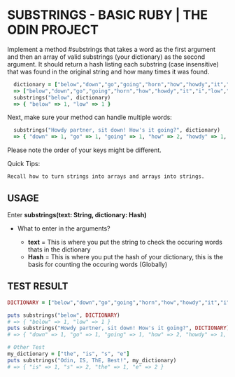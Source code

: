 # SUBSTRINGS - BASIC RUBY | THE ODIN PROJECT 

Implement a method #substrings that takes a word as the first argument and then an array of valid substrings (your dictionary) as the second argument. It should return a hash listing each substring (case insensitive) that was found in the original string and how many times it was found.

```Ruby
  dictionary = ["below","down","go","going","horn","how","howdy","it","i","low","own","part","partner","sit"]
  => ["below","down","go","going","horn","how","howdy","it","i","low","own","part","partner","sit"]
  substrings("below", dictionary)
  => { "below" => 1, "low" => 1 }
```

Next, make sure your method can handle multiple words:

```Ruby
  substrings("Howdy partner, sit down! How's it going?", dictionary)
  => { "down" => 1, "go" => 1, "going" => 1, "how" => 2, "howdy" => 1, "it" => 2, "i" => 3, "own" => 1, "part" => 1, "partner" => 1, "sit" => 1 }
```

Please note the order of your keys might be different.

Quick Tips:

    Recall how to turn strings into arrays and arrays into strings.


## USAGE
  Enter **substrings(text: String, dictionary: Hash)**

  - What to enter in the arguments?
    
    - **text** = This is where you put the string to check the occuring words thats in the dictionary
    - **Hash** = This is where you put the hash of your dictionary, this is the basis for counting the occuring words (Globally)

## TEST RESULT
```Ruby
DICTIONARY = ["below","down","go","going","horn","how","howdy","it","i","low","own","part","partner","sit"]

puts substrings("below", DICTIONARY) 
# => { "below" => 1, "low" => 1 }
puts substrings("Howdy partner, sit down! How's it going?", DICTIONARY)
# => { "down" => 1, "go" => 1, "going" => 1, "how" => 2, "howdy" => 1, "it" => 2, "i" => 3, "own" => 1, "part" => 1, "partner" => 1, "sit" => 1 }

# Other Test
my_dictionary = ["the", "is", "s", "e"]
puts substrings("Odin, IS, ThE, Best!", my_dictionary)
# => { "is" => 1, "s" => 2, "the" => 1, "e" => 2 }

```